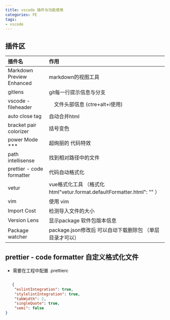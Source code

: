 ```yaml
---
title: vscode 插件与功能使用
categories: FE
tags: 
- vscode
---
```


## 插件区

|插件名|作用|
| :----- | :------- |
|Markdown Preview Enhanced | markdown的视图工具|
|gitlens | git每一行提示信息与分支|
|vscode -fileheader |　文件头部信息 (ctre+alt+i使用)|
|auto close tag| 自动合并html|
|bracket pair colorizer |括号变色|
|power Mode  ***  | 超绚丽的 代码特效|
|path intellisense  | 找到相对路径中的文件|
|prettier - code formatter | 代码自动格式化 |
|vetur | vue格式化工具 （格式化 html"vetur.format.defaultFormatter.html": "" ）|
|vim  | 使用 vim|
|Import Cost|检测导入文件的大小|
|Version Lens|显示package 软件包版本信息|
|Package watcher| package.json修改后 可以自动下载删除包 （单层目录才可以）|
## prettier - code formatter 自定义格式化文件

* 需要在工程中配置 .prettierc 

``` json

   {
    "eslintIntegration": true,
    "stylelintIntegration": true,
    "tabWidth": 2,
    "singleQuote": true,
    "semi": false
}
```